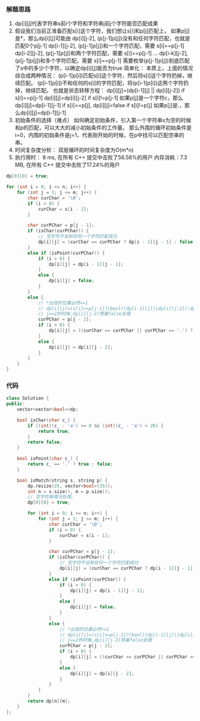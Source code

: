 ### 解题思路
1. dp[i][j]代表字符串s前i个字符和字符串j前j个字符能否匹配成果
2. 假设我们当前正准备匹配s[i]这个字符，我们想让s[i]和p[j]匹配上，
	如果p[j]是*，那么dp[i][j]可能由
		dp[i][j-2],      (p[j-1]p[j])没有和任何字符匹配，也就是匹配0个p[j-1] 
		dp[i-1][j-2],    (p[j-1]p[j])和一个字符匹配，需要 s[i]==p[j-1]
		dp[i-2][j-2],    (p[j-1]p[j])和两个字符匹配，需要 s[i]==p[j-1]
		...
		dp[i-k][j-2],    (p[j-1]p[j])和多个字符匹配，需要 s[i]==p[j-1]
		需要枚举(p[j-1]p[j])到底匹配了s中的多少个字符，以确定dp[i][j]能否为true
		简单化：
		本质上，上面的情况综合成两种情况：
			(p[i-1]p[i])匹配s[i]这个字符，然后将s[i]这个字符扔掉，继续匹配。
			(p[i-1]p[i])不和任何的s[i]的字符匹配，将(p[i-1]p[i])这两个字符扔掉，继续匹配。
			也就是状态转移方程：
			dp[i][j]=(dp[i-1][j] || dp[i][j-2]) if s[i]==p[j-1]
			dp[i][j]=dp[i][j-2] if s[i]!=p[j-1]
	如果p[j]是一个字符c，那么dp[i][j]=dp[i-1][j-1] if s[i]==p[j], dp[i][j]=false if s[i]!=p[j]
	如果p[j]是.，那么dp[i][j]=dp[i-1][j-1]
3. 初始条件的选择（难点）
	如何确定初始条件，引入第一个字符串s为空的时候和p的匹配，可以大大的减小初始条件的工作量。
	那么外围的循环初始条件是i=0，内围的初始条件是j=1，代表刚开始的时候，在p中找可以匹配空串的串。
4. 时间复杂度分析：
	双层循环的时间复杂度为O(m*n)
5. 执行用时：
8 ms, 在所有 C++ 提交中击败了56.58%的用户
内存消耗：7.3 MB, 在所有 C++ 提交中击败了17.24%的用户

```cpp
dp[0][0] = true;

for (int i = 0; i <= n; i++) {
	for (int j = 1; j <= m; j++) {
		char curChar = '\0';
		if (i > 0) {
			curChar = s[i - 1];
		}

		char curPChar = p[j - 1];
		if (isChar(curPChar)) {
			// 空字符不会和任何一个字符匹配成功
			dp[i][j] = (curChar == curPChar ? dp[i - 1][j - 1] : false);
		}
		else if (isPoint(curPChar)) {
			if (i > 0) {
				dp[i][j] = dp[i - 1][j - 1];
			}
			else {
				dp[i][j] = false;
			}
		}
		else {
			// *出现的位置必然>=1
			// dp[i][j]=(s[i]==p[j-1]?(bool)(dp[i-1][j]||dp[i][j-2]):dp[i][j-2]);
			// j==2的时候,dp[i][j-2]照着false处理
			curPChar = p[j - 2];
			if (i > 0) {
				dp[i][j] = ((curChar == curPChar || curPChar == '.') ? (bool)(dp[i - 1][j] || dp[i][j - 2]) : dp[i][j - 2]);
			}
			else {
				dp[i][j] = dp[i][j - 2];
			}
		}
	}
}
```


### 代码

```cpp
class Solution {
public:
	vector<vector<bool>>dp;

	bool isChar(char c_) {
		if ((int)(c_ - 'a') >= 0 && (int)(c_ - 'a') < 26) {
			return true;
		}
		return false;
	}

	bool isPoint(char c_) {
		return c_ == '.' ? true : false;
	}

	bool isMatch(string s, string p) {
		dp.resize(25, vector<bool>(35));
		int n = s.size(), m = p.size();
		// 空字符串情况处理。
		dp[0][0] = true;

		for (int i = 0; i <= n; i++) {
			for (int j = 1; j <= m; j++) {
				char curChar = '\0';
				if (i > 0) {
					curChar = s[i - 1];
				}

				char curPChar = p[j - 1];
				if (isChar(curPChar)) {
					// 空字符不会和任何一个字符匹配成功
					dp[i][j] = (curChar == curPChar ? dp[i - 1][j - 1] : false);
				}
				else if (isPoint(curPChar)) {
					if (i > 0) {
						dp[i][j] = dp[i - 1][j - 1];
					}
					else {
						dp[i][j] = false;
					}
				}
				else {
					// *出现的位置必然>=1
					// dp[i][j]=(s[i]==p[j-1]?(bool)(dp[i-1][j]||dp[i][j-2]):dp[i][j-2]);
					// j==2的时候,dp[i][j-2]照着false处理
					curPChar = p[j - 2];
					if (i > 0) {
						dp[i][j] = ((curChar == curPChar || curPChar == '.') ? (bool)(dp[i - 1][j] || dp[i][j - 2]) : dp[i][j - 2]);
					}
					else {
						dp[i][j] = dp[i][j - 2];
					}
				}
			}
		}
		return dp[n][m];
	}
};
```
